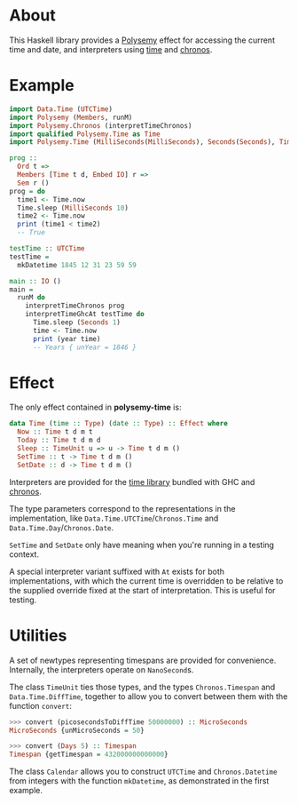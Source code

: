 # About

This Haskell library provides a [Polysemy] effect for accessing the current time and date, and interpreters using
[time] and [chronos].

# Example

```haskell
import Data.Time (UTCTime)
import Polysemy (Members, runM)
import Polysemy.Chronos (interpretTimeChronos)
import qualified Polysemy.Time as Time
import Polysemy.Time (MilliSeconds(MilliSeconds), Seconds(Seconds), Time, interpretTimeGhcAt, mkDatetime, year)

prog ::
  Ord t =>
  Members [Time t d, Embed IO] r =>
  Sem r ()
prog = do
  time1 <- Time.now
  Time.sleep (MilliSeconds 10)
  time2 <- Time.now
  print (time1 < time2)
  -- True

testTime :: UTCTime
testTime =
  mkDatetime 1845 12 31 23 59 59

main :: IO ()
main =
  runM do
    interpretTimeChronos prog
    interpretTimeGhcAt testTime do
      Time.sleep (Seconds 1)
      time <- Time.now
      print (year time)
      -- Years { unYear = 1846 }
```

# Effect

The only effect contained in **polysemy-time** is:

```haskell
data Time (time :: Type) (date :: Type) :: Effect where
  Now :: Time t d m t
  Today :: Time t d m d
  Sleep :: TimeUnit u => u -> Time t d m ()
  SetTime :: t -> Time t d m ()
  SetDate :: d -> Time t d m ()
```

Interpreters are provided for the [time library](time) bundled with GHC and [chronos].

The type parameters correspond to the representations in the implementation,
like `Data.Time.UTCTime`/`Chronos.Time` and `Data.Time.Day`/`Chronos.Date`.

`SetTime` and `SetDate` only have meaning when you're running in a testing context.

A special interpreter variant suffixed with `At` exists for both
implementations, with which the current time is overridden to be relative to
the supplied override fixed at the start of interpretation.
This is useful for testing.

# Utilities

A set of newtypes representing timespans are provided for convenience.
Internally, the interpreters operate on `NanoSecond`s.

The class `TimeUnit` ties those types, and the types `Chronos.Timespan` and
`Data.Time.DiffTime`, together to allow you to convert between them with the
function `convert`:

```haskell
>>> convert (picosecondsToDiffTime 50000000) :: MicroSeconds
MicroSeconds {unMicroSeconds = 50}

>>> convert (Days 5) :: Timespan
Timespan {getTimespan = 432000000000000}
```

The class `Calendar` allows you to construct `UTCTime` and `Chronos.Datetime`
from integers with the function `mkDatetime`, as demonstrated in the first
example.

[Polysemy]: https://hackage.haskell.org/package/polysemy
[time]: https://hackage.haskell.org/package/time
[chronos]: https://hackage.haskell.org/package/chronos
